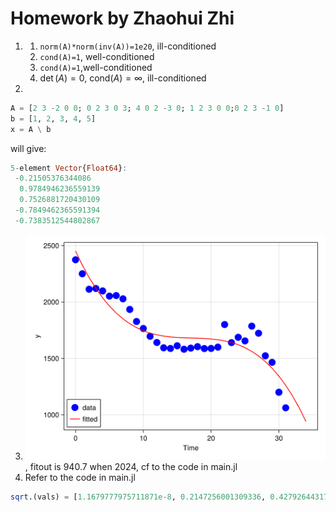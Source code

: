 # Homework by Zhaohui Zhi

1. 
   1. `norm(A)*norm(inv(A))=1e20`, ill-conditioned
   2. `cond(A)=1`, well-conditioned
   3. `cond(A)=1`,well-conditioned
   4. $\det (A)=0$, $\text{cond} (A)=\infty$, ill-conditioned
2. 
```julia
A = [2 3 -2 0 0; 0 2 3 0 3; 4 0 2 -3 0; 1 2 3 0 0;0 2 3 -1 0]
b = [1, 2, 3, 4, 5]
x = A \ b
```
will give:
```julia
5-element Vector{Float64}:
 -0.21505376344086
  0.9784946236559139
  0.7526881720430109
 -0.7849462365591394
 -0.7383512544802867
```

3. ![fig](../fitting-data2.png), fitout is 940.7 when 2024, cf to the code in main.jl
4. Refer to the code in main.jl
```julia
sqrt.(vals) = [1.1679777975711871e-8, 0.2147256001309336, 0.42792644317378464, 0.6380278074280035, 0.8433315034848636, 1.0418777698150028, 1.2311454123990193, 1.407319964720167, 1.5632956380410388, 1.6830028895909832, 2.1208023762676547, 2.1218381844093295, 2.4834454440612146, 2.5604895524258384, 2.64942456335334, 2.735741393759439, 2.813270465626319, 2.879026219962221, 2.9313683693709685, 2.9693229799455376, 2.9923056188578765]
```

